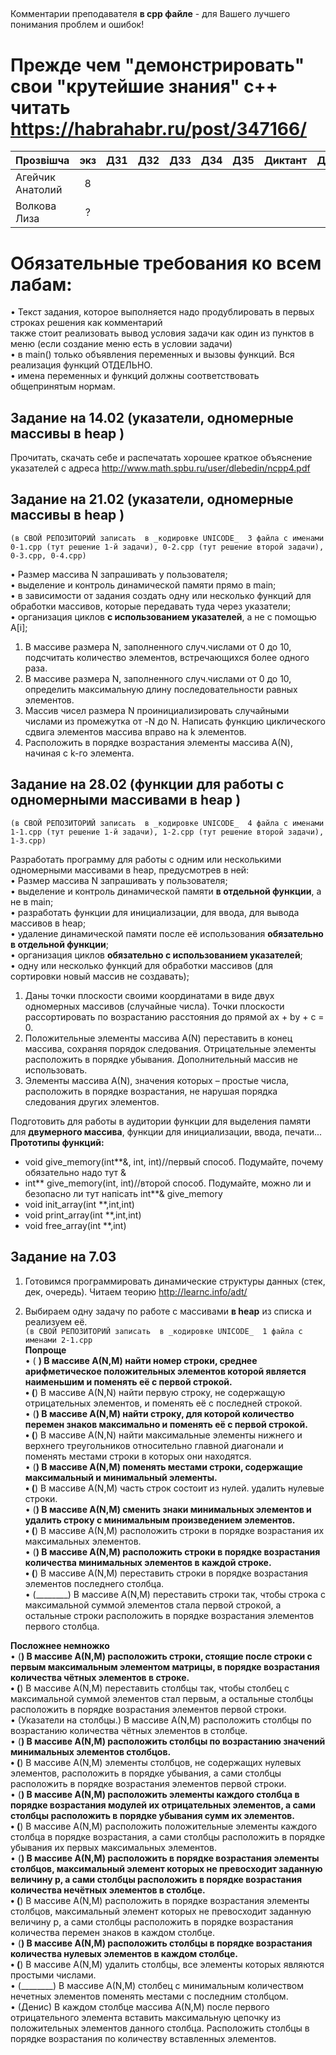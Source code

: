 ##     
Комментарии преподавателя **в cpp файле** - для Вашего лучшего понимания проблем и ошибок!

# Прежде чем "демонстрировать" свои "крутейшие знания" с++ читать https://habrahabr.ru/post/347166/

|Прозвішча               |  экз|ДЗ1  | ДЗ2 | ДЗ3 | ДЗ4 | ДЗ5 |Диктант| ДЗ6 |КР1 | КР2| iтог |комментарии |
|:-----------------------|:---:|----:|:---:|----:|----:|----:|:-----:|----:|---:|---:|-----:|-----------:|
|Агейчик Анатолий        |  8  |     |     |     |     |     |       |     |    |    |      |            |
|Волкова Лиза            |  ?  |     |     |     |     |     |       |     |    |    |      |            |


# Обязательные требования ко всем лабам:

• Текст задания, которое выполняется надо продублировать в первых строках решения как комментарий       
также стоит реализовать вывод условия задачи как один из пунктов в меню (если создание меню есть в условии задачи)     
• в main() только объявления переменных и вызовы функций. Вся реализация функций ОТДЕЛЬНО.      
• имена переменных и функций должны соответствовать общепринятым нормам.

## Задание на 14.02 (указатели, одномерные массивы в heap )
Прочитать, скачать себе и распечатать хорошее краткое объяснение указателей с адреса http://www.math.spbu.ru/user/dlebedin/ncpp4.pdf

## Задание на 21.02 (указатели, одномерные массивы в heap )
`(в СВОЙ РЕПОЗИТОРИЙ записать  в _кодировке UNICODE_  3 файла с именами 0-1.cpp (тут решение 1-й задачи), 0-2.cpp (тут решение второй задачи), 0-3.cpp, 0-4.cpp)`

•	Размер массива N запрашивать у пользователя;      
•	выделение и контроль динамической памяти прямо в  main;      
•	в зависимости от задания создать одну или несколько функций для обработки массивов, которые передавать туда через указатели;     
•	организация циклов **с использованием указателей**, а не с помощью A[i];     

1. В массиве размера N, заполненного случ.числами от 0 до 10, подсчитать количество элементов, встречающихся более одного раза.     
2. В массиве размера N, заполненного случ.числами от 0 до 10, определить максимальную длину последовательности равных элементов.     
3. Массив чисел размера N проинициализировать случайными числами из промежутка от -N до N. Написать функцию циклического сдвига элементов массива вправо на k элементов.
4. Расположить в порядке возрастания элементы массива А(N), начиная с k-го элемента.

## Задание на 28.02 (функции для работы с одномерными массивами в heap )     
`(в СВОЙ РЕПОЗИТОРИЙ записать  в _кодировке UNICODE_  4 файла с именами 1-1.cpp (тут решение 1-й задачи), 1-2.cpp (тут решение второй задачи), 1-3.cpp)`

Разработать программу для работы с одним или несколькими одномерными массивами в heap, предусмотрев в ней:     
•	Размер массива N запрашивать у пользователя;      
•	выделение и контроль динамической памяти **в отдельной функции**, а не в main;      
•	разработать функции для инициализации, для ввода, для вывода массивов в heap;      
•	удаление динамической памяти после её использования **обязательно в отдельной функции**;      
•	организация циклов **обязательно с использованием указателей**;     
• одну или несколько функций для обработки массивов (для сортировки новый массив не создавать);   

1. Даны точки плоскости своими координатами в виде двух одномерных массивов (случайные числа). Точки плоскости рассортировать по возрастанию расстояния до прямой ax + by + c = 0.
2. Положительные элементы массива А(N) переставить в конец массива, сохраняя порядок следования. Отрицательные элементы расположить в порядке убывания. Дополнительный массив не использовать.
3. Элементы массива А(N), значения которых – простые числа, расположить в порядке возрастания, не нарушая порядка следования других элементов.


Подготовить для работы в аудитории функции для выделения памяти для **двумерного массива**, функции для инициализации, ввода, печати...      
**Прототипы функций:**     

* void give_memory(int**&, int, int)//первый способ. Подумайте, почему обязательно надо тут &
* int** give_memory(int, int)//второй способ. Подумайте, можно ли и безопасно ли тут напісать int**& give_memory     
* void init_array(int **,int,int)
* void print_array(int **,int,int)
* void free_array(int **,int)

## Задание на 7.03
1) Готовимся программировать динамические структуры данных (стек, дек, очередь). Читаем теорию http://learnc.info/adt/

2) Выбираем одну задачу по работе с массивами **в heap** из списка и реализуем её.      
`(в СВОЙ РЕПОЗИТОРИЙ записать  в _кодировке UNICODE_  1 файла с именами 2-1.cpp `      
**Попроще**       
• ( ________) В массиве А(N,М) найти номер строки, среднее арифметическое положительных элементов которой является наименьшим и поменять её с первой строкой.    
• (________) В массиве А(N,N) найти первую строку, не содержащую отрицательных элементов, и поменять её с последней строкой.       
• (________) В массиве А(N,М) найти строку, для которой количество перемен знаков максимально и поменять её с первой строкой.        
• (________) В массиве А(N,N) найти максимальные элементы нижнего и верхнего треугольников относительно главной диагонали и поменять местами строки в которых они находятся.       
•	(________) В массиве А(N,М) поменять местами строки, содержащие максимальный и минимальный элементы.        
•	(________) В массиве А(N,М) часть строк состоит из нулей. удалить нулевые строки.       
•	(________) В массиве А(N,М) сменить знаки минимальных элементов и удалить строку с минимальным произведением элементов.       
•	(________) В массиве А(N,М) расположить строки в порядке возрастания их максимальных элементов.        
•	(________) В массиве А(N,М) расположить строки в порядке возрастания количества минимальных элементов в каждой строке.    
•	(________) В массиве А(N,M) переставить строки в порядке возрастания элементов последнего столбца.     
•	(________) В массиве А(N,M) переставить строки так, чтобы строка с максимальной суммой элементов стала первой строкой, а остальные строки расположить в порядке возрастания элементов первого столбца.     

**Посложнее немножко**       
• (________) В массиве А(N,M) расположить строки, стоящие после строки с первым максимальным элементом матрицы, в порядке возрастания количества чётных элементов в строке.      
• (________) В массиве А(N,M) переставить столбцы так, чтобы столбец с максимальной суммой элементов стал первым, а остальные столбцы расположить в порядке возрастания элементов первой строки.        
• (Указатели на столбцы.)	В массиве А(N,M) расположить столбцы по возрастанию количества чётных элементов в столбце.        
• (________)	В массиве А(N,M) расположить столбцы по возрастанию значений минимальных элементов столбцов.        
• (________) В массиве А(N,M) элементы столбцов, не содержащих нулевых элементов, расположить в порядке убывания, а сами столбцы расположить в порядке возрастания элементов первой строки.        
• (________)	В массиве А(N,M) расположить элементы каждого столбца в порядке возрастания модулей их отрицательных элементов, а сами столбцы расположить в порядке убывания  сумм их элементов.        
• (________)	В массиве А(N,M) расположить положительные элементы каждого столбца в порядке возрастания, а сами столбцы расположить в порядке убывания их первых максимальных элементов.        
• (________)	В массиве А(N,M) расположить в порядке возрастания элементы столбцов, максимальный элемент которых не превосходит заданную величину р, а сами столбцы расположить в порядке возрастания количества нечётных элементов в столбце.        
• (________)	В массиве А(N,M) расположить в порядке возрастания элементы столбцов, максимальный элемент которых не превосходит заданную величину р, а сами столбцы расположить в порядке возрастания количества перемен знаков в каждом столбце.        
• (________)	В массиве А(N,M) расположить столбцы в порядке  возрастания количества нулевых элементов в каждом столбце.       
• (________)	В массиве А(N,М) удалить столбцы, все элементы которых являются простыми числами.       
• (________)	В массиве А(N,М) столбец с минимальным количеством нечетных элементов поменять местами с последним столбцом.       
• (Денис)	В каждом столбце массива А(N,М) после первого отрицательного элемента вставить максимальную цепочку из положительных элементов данного столбца. Расположить столбцы в порядке возрастания по количеству вставленных элементов. 

